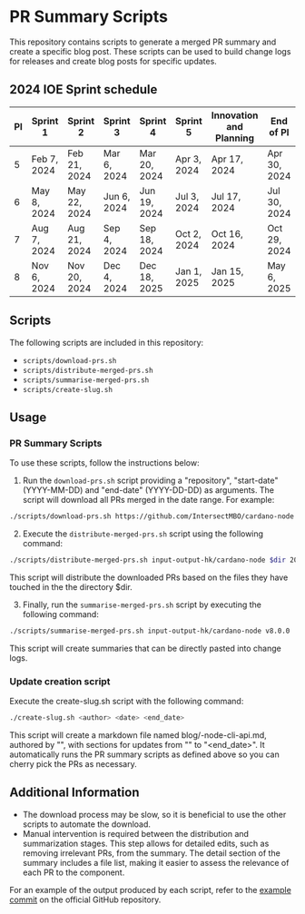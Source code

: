 # PR Summary Scripts

This repository contains scripts to generate a merged PR summary and create a specific blog post. These scripts can be used to build change logs for releases and create blog posts for specific updates.


## 2024 IOE Sprint schedule 

| PI | Sprint 1    | Sprint 2    | Sprint 3    | Sprint 4    | Sprint 5    | Innovation and Planning | End of PI    |
|----|-------------|-------------|-------------|-------------|-------------|-------------------------|--------------|
| 5  | Feb 7, 2024 | Feb 21, 2024| Mar 6, 2024 | Mar 20, 2024| Apr 3, 2024 | Apr 17, 2024            | Apr 30, 2024 |
| 6  | May 8, 2024 | May 22, 2024| Jun 6, 2024 | Jun 19, 2024| Jul 3, 2024 | Jul 17, 2024            | Jul 30, 2024 |
| 7  | Aug 7, 2024 | Aug 21, 2024| Sep 4, 2024 | Sep 18, 2024| Oct 2, 2024 | Oct 16, 2024            | Oct 29, 2024 |
| 8  | Nov 6, 2024 | Nov 20, 2024| Dec 4, 2024 | Dec 18, 2025| Jan 1, 2025 | Jan 15, 2025            | May 6, 2025  |


## Scripts

The following scripts are included in this repository:

- `scripts/download-prs.sh`
- `scripts/distribute-merged-prs.sh`
- `scripts/summarise-merged-prs.sh`
- `scripts/create-slug.sh`

## Usage

### PR Summary Scripts

To use these scripts, follow the instructions below:

1. Run the `download-prs.sh` script providing a "repository", "start-date" (YYYY-MM-DD) and "end-date" (YYYY-DD-DD) as arguments. The script will download all PRs merged in the date range. For example:

```bash
./scripts/download-prs.sh https://github.com/IntersectMBO/cardano-node.git  2023-06-30 2023-07-30
```

2. Execute the `distribute-merged-prs.sh` script using the following command:

```bash
./scripts/distribute-merged-prs.sh input-output-hk/cardano-node $dir 2023-06-30 2023-07-30
```

This script will distribute the downloaded PRs based on the files they have touched in the the directory $dir.

3. Finally, run the `summarise-merged-prs.sh` script by executing the following command:

```bash
./scripts/summarise-merged-prs.sh input-output-hk/cardano-node v8.0.0
```

This script will create summaries that can be directly pasted into change logs.

### Update creation script

Execute the create-slug.sh script with the following command:

```bash
./create-slug.sh <author> <date> <end_date>
```
This script will create a markdown file named blog/<date>-node-cli-api.md, authored by "<author>", with sections for updates from "<date>" to "<end_date>". It automatically runs the PR summary scripts as defined above so you can cherry pick the PRs as necessary.


## Additional Information

- The download process may be slow, so it is beneficial to use the other scripts to automate the download.
- Manual intervention is required between the distribution and summarization stages. This step allows for detailed edits, such as removing irrelevant PRs, from the summary. The detail section of the summary includes a file list, making it easier to assess the relevance of each PR to the component.

For an example of the output produced by each script, refer to the [example commit](https://github.com/input-output-hk/cardano-node/pull/5137/commits) on the official GitHub repository.
